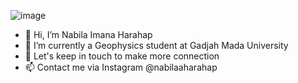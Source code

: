 ![image](https://user-images.githubusercontent.com/111741967/188417560-4da8bc3a-41dd-4b53-8e70-0eee2e06c0b5.png)

- 👋 Hi, I’m Nabila Imana Harahap
- 👀 I’m currently a Geophysics student at Gadjah Mada University
- 💞️ Let's keep in touch to make more connection
- 📫 Contact me via Instagram @nabilaaharahap

<!---
nabilaaharahap/nabilaaharahap is a ✨ special ✨ repository because its `README.md` (this file) appears on your GitHub profile.
You can click the Preview link to take a look at your changes.
--->
